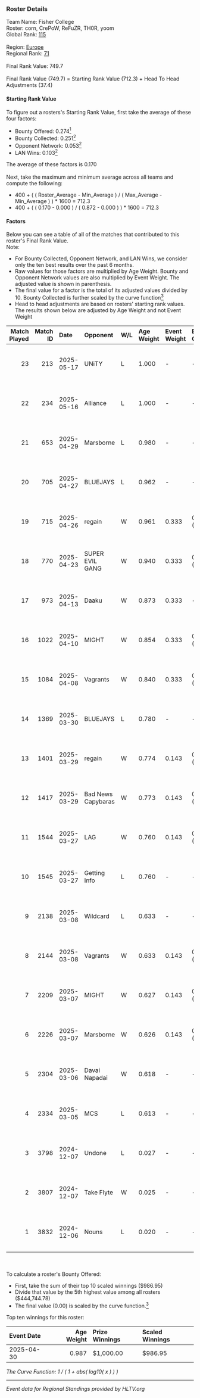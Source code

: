 ### Roster Details<br />
Team Name: Fisher College<br />
Roster: corn, CrePoW, ReFuZR, TH0R, yoom<br />
Global Rank: [115](../../standings_global_2025_06_02.md)<br />
<br />
Region: [Europe]( ../../standings_europe_2025_06_02.md)<br />
Regional Rank: [71]( ../../standings_europe_2025_06_02.md)<br />
<br />
Final Rank Value:  749.7<br />
<br />
Final Rank Value (749.7) = Starting Rank Value (712.3) + Head To Head Adjustments (37.4)<br />

#### Starting Rank Value<br />
To figure out a rosters's Starting Rank Value, first take the average of these four factors:<br />
- Bounty Offered: 0.274[<sup>1</sup>](#table2)
- Bounty Collected: 0.251[<sup>2</sup>](#table1)
- Opponent Network: 0.053[<sup>2</sup>](#table1)
- LAN Wins: 0.103[<sup>2</sup>](#table1)

The average of these factors is 0.170<br />
<br />
Next, take the maximum and minimum average across all teams and compute the following:<br />
- 400 + ( ( Roster_Average - Min_Average ) / ( Max_Average - Min_Average ) ) * 1600 = 712.3
- 400 + ( ( 0.170 - 0.000 ) / ( 0.872 - 0.000 ) ) * 1600 = 712.3


#### Factors<br />
Below you can see a table of all of the matches that contributed to this roster's Final Rank Value.<br />
Note:<br />

- For Bounty Collected, Opponent Network, and LAN Wins, we consider only the ten best results over the past 6 months.
- Raw values for those factors are multiplied by Age Weight. Bounty and Opponent Network values are also multiplied by Event Weight. The adjusted value is shown in parenthesis.
- The final value for a factor is the total of its adjusted values divided by 10. Bounty Collected is further scaled by the curve function[<sup>3</sup>](#curveFunction)
- Head to head adjustments are based on rosters' starting rank values. The results shown below are adjusted by Age Weight and not Event Weight
<span id="table1"></span><br />


| Match Played | Match ID | Date       | Opponent           | W/L | Age Weight | Event Weight | Bounty Collected | Opponent Network | LAN Wins  | H2H Adj. | Roster                            |
| -: | -: | :- | :- | :- | :- | :- | :- | :- | :- | -: | :- |
|           23 |      213 | 2025-05-17 | UNiTY              | L   | 1.000      | -            | -                | -                | -         |   -18.47 | corn, CrePoW, ReFuZR, TH0R, yoom  |
|           22 |      234 | 2025-05-16 | Alliance           | L   | 1.000      | -            | -                | -                | -         |   -10.63 | AlekS, corn, ReFuZR, TH0R, yoom   |
|           21 |      653 | 2025-04-29 | Marsborne          | L   | 0.980      | -            | -                | -                | -         |   -12.23 | AlekS, corn, CrePoW, ReFuZR, TH0R |
|           20 |      705 | 2025-04-27 | BLUEJAYS           | L   | 0.962      | -            | -                | -                | -         |    -7.74 | AlekS, corn, CrePoW, ReFuZR, TH0R |
|           19 |      715 | 2025-04-26 | regain             | W   | 0.961      | 0.333        | 0.001 (0.000)    | 0.089 (0.029)    | 1 (0.961) |     5.42 | AlekS, corn, CrePoW, ReFuZR, TH0R |
|           18 |      770 | 2025-04-23 | SUPER EVIL GANG    | W   | 0.940      | 0.333        | 0.003 (0.001)    | 0.362 (0.114)    | 0 (0.000) |    10.46 | AlekS, corn, CrePoW, ReFuZR, TH0R |
|           17 |      973 | 2025-04-13 | Daaku              | W   | 0.873      | 0.333        | -                | 0.107 (0.031)    | 0 (0.000) |     6.84 | AlekS, corn, CrePoW, ReFuZR, TH0R |
|           16 |     1022 | 2025-04-10 | MIGHT              | W   | 0.854      | 0.333        | 0.002 (0.001)    | 0.315 (0.090)    | 0 (0.000) |    12.01 | AlekS, corn, CrePoW, ReFuZR, TH0R |
|           15 |     1084 | 2025-04-08 | Vagrants           | W   | 0.840      | 0.333        | 0.016 (0.004)    | 0.384 (0.108)    | 0 (0.000) |    14.18 | AlekS, corn, CrePoW, ReFuZR, TH0R |
|           14 |     1369 | 2025-03-30 | BLUEJAYS           | L   | 0.780      | -            | -                | -                | -         |    -4.49 | AlekS, corn, CrePoW, ReFuZR, TH0R |
|           13 |     1401 | 2025-03-29 | regain             | W   | 0.774      | 0.143        | 0.001 (0.000)    | -                | 0 (0.000) |     5.49 | AlekS, corn, CrePoW, ReFuZR, TH0R |
|           12 |     1417 | 2025-03-29 | Bad News Capybaras | W   | 0.773      | 0.143        | 0.004 (0.000)    | 0.275 (0.030)    | 0 (0.000) |    10.17 | AlekS, corn, CrePoW, ReFuZR, TH0R |
|           11 |     1544 | 2025-03-27 | LAG                | W   | 0.760      | 0.143        | 0.001 (0.000)    | 0.100 (0.011)    | 0 (0.000) |     9.97 | AlekS, corn, CrePoW, ReFuZR, TH0R |
|           10 |     1545 | 2025-03-27 | Getting Info       | L   | 0.760      | -            | -                | -                | -         |    -5.80 | AlekS, corn, CrePoW, ReFuZR, TH0R |
|            9 |     2138 | 2025-03-08 | Wildcard           | L   | 0.633      | -            | -                | -                | -         |    -3.81 | AlekS, corn, CrePoW, ReFuZR, tatm |
|            8 |     2144 | 2025-03-08 | Vagrants           | W   | 0.633      | 0.143        | 0.016 (0.001)    | 0.384 (0.035)    | 0 (0.000) |    12.20 | AlekS, corn, CrePoW, ReFuZR, tatm |
|            7 |     2209 | 2025-03-07 | MIGHT              | W   | 0.627      | 0.143        | 0.002 (0.000)    | 0.315 (0.028)    | -         |    10.01 | AlekS, corn, CrePoW, ReFuZR, tatm |
|            6 |     2226 | 2025-03-07 | Marsborne          | W   | 0.626      | 0.143        | 0.019 (0.002)    | 0.633 (0.057)    | -         |    14.19 | AlekS, corn, CrePoW, ReFuZR, tatm |
|            5 |     2304 | 2025-03-06 | Davai Napadai      | W   | 0.618      | -            | -                | -                | -         |     3.04 | AlekS, corn, CrePoW, ReFuZR, tatm |
|            4 |     2334 | 2025-03-05 | MCS                | L   | 0.613      | -            | -                | -                | -         |   -12.77 | AlekS, corn, CrePoW, ReFuZR, tatm |
|            3 |     3798 | 2024-12-07 | Undone             | L   | 0.027      | -            | -                | -                | -         |    -0.58 | AlekS, corn, CrePoW, ReFuZR, tatm |
|            2 |     3807 | 2024-12-07 | Take Flyte         | W   | 0.025      | -            | -                | -                | 1 (0.025) |     0.19 | AlekS, corn, CrePoW, ReFuZR, tatm |
|            1 |     3832 | 2024-12-06 | Nouns              | L   | 0.020      | -            | -                | -                | -         |    -0.30 | AlekS, corn, CrePoW, ReFuZR, tatm |

<br />
<span id="table2"></span><br />
To calculate a roster's Bounty Offered:<br />

- First, take the sum of their top 10 scaled winnings ($986.95)
- Divide that value by the 5th highest value among all rosters ($444,744.78)
- The final value (0.00) is scaled by the curve function.[<sup>3</sup>](#curveFunction)

Top ten winnings for this roster:<br />

| Event Date | Age Weight | Prize Winnings | Scaled Winnings |
| :- | -: | :- | :- |
| 2025-04-30 |      0.987 | $1,000.00      | $986.95         |


<span id="curveFunction"></span>_The Curve Function: 1 / ( 1 + abs( log10( x ) ) )_<br />

---
_Event data for Regional Standings provided by HLTV.org_<br />
